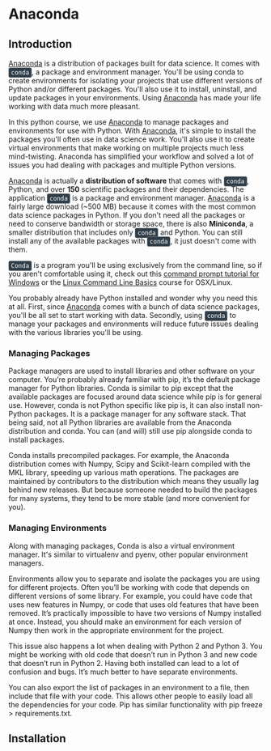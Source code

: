 # Anaconda

## Introduction
[Anaconda](https://anaconda.org/) is a distribution of packages built for data science. It comes with <code style="color:#fff;background-color:#2f3d48;border-radius: 4px;border: 1px solid #737b83;padding: 2px 4px">conda</code>, a package and environment manager. You'll be using conda to create environments for isolating your projects that use different versions of Python and/or different packages. You'll also use it to install, uninstall, and update packages in your environments. Using [Anaconda](https://anaconda.org/) has made your life working with data much more pleasant.

In this python course, we use [Anaconda](https://anaconda.org/) to manage packages and environments for use with Python. With [Anaconda](https://anaconda.org/), it's simple to install the packages you'll often use in data science work. You'll also use it to create virtual environments that make working on multiple projects much less mind-twisting. Anaconda has simplified your workflow and solved a lot of issues you had dealing with packages and multiple Python versions.

[Anaconda](https://anaconda.org/) is actually a **distribution of software** that comes with <code style="color:#fff;background-color:#2f3d48;border-radius: 4px;border: 1px solid #737b83;padding: 2px 4px">conda</code>, Python, and over **150** scientific packages and their dependencies. The application <code style="color:#fff;background-color:#2f3d48;border-radius: 4px;border: 1px solid #737b83;padding: 2px 4px">conda</code> is a package and environment manager. [Anaconda](https://anaconda.org/) is a fairly large download (~500 MB) because it comes with the most common data science packages in Python. If you don't need all the packages or need to conserve bandwidth or storage space, there is also **Miniconda**, a smaller distribution that includes only <code style="color:#fff;background-color:#2f3d48;border-radius: 4px;border: 1px solid #737b83;padding: 2px 4px">conda</code> and Python. You can still install any of the available packages with <code style="color:#fff;background-color:#2f3d48;border-radius: 4px;border: 1px solid #737b83;padding: 2px 4px">conda</code>, it just doesn't come with them.

<code style="color:#fff;background-color:#2f3d48;border-radius: 4px;border: 1px solid #737b83;padding: 2px 4px">Conda</code> is a program you'll be using exclusively from the command line, so if you aren't comfortable using it, check out this [command prompt tutorial for Windows](https://www.lynda.com/-tutorials/Windows-command-line-basics/497312/513424-4.html) or the [Linux Command Line Basics](https://www.udacity.com/course/linux-command-line-basics--ud595) course for OSX/Linux.

You probably already have Python installed and wonder why you need this at all. First, since [Anaconda](https://anaconda.org/) comes with a bunch of data science packages, you'll be all set to start working with data. Secondly, using <code style="color:#fff;background-color:#2f3d48;border-radius: 4px;border: 1px solid #737b83;padding: 2px 4px">conda</code> to manage your packages and environments will reduce future issues dealing with the various libraries you'll be using.


### Managing Packages

Package managers are used to install libraries and other software on your computer. You’re probably already familiar with pip, it’s the default package manager for Python libraries. Conda is similar to pip except that the available packages are focused around data science while pip is for general use. However, conda is not Python specific like pip is, it can also install non-Python packages. It is a package manager for any software stack. That being said, not all Python libraries are available from the Anaconda distribution and conda. You can (and will) still use pip alongside conda to install packages.

Conda installs precompiled packages. For example, the Anaconda distribution comes with Numpy, Scipy and Scikit-learn compiled with the MKL library, speeding up various math operations. The packages are maintained by contributors to the distribution which means they usually lag behind new releases. But because someone needed to build the packages for many systems, they tend to be more stable (and more convenient for you).


### Managing Environments

Along with managing packages, Conda is also a virtual environment manager. It's similar to virtualenv and pyenv, other popular environment managers.

Environments allow you to separate and isolate the packages you are using for different projects. Often you’ll be working with code that depends on different versions of some library. For example, you could have code that uses new features in Numpy, or code that uses old features that have been removed. It’s practically impossible to have two versions of Numpy installed at once. Instead, you should make an environment for each version of Numpy then work in the appropriate environment for the project.

This issue also happens a lot when dealing with Python 2 and Python 3. You might be working with old code that doesn’t run in Python 3 and new code that doesn’t run in Python 2. Having both installed can lead to a lot of confusion and bugs. It’s much better to have separate environments.

You can also export the list of packages in an environment to a file, then include that file with your code. This allows other people to easily load all the dependencies for your code. Pip has similar functionality with pip freeze > requirements.txt.





## Installation










